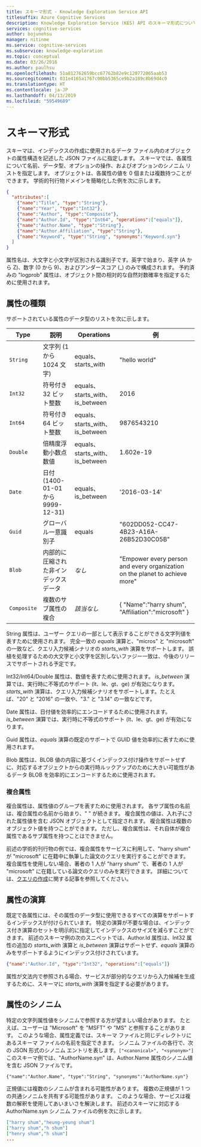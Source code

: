 ```yaml
---
title: スキーマ形式 - Knowledge Exploration Service API
titlesuffix: Azure Cognitive Services
description: Knowledge Exploration Service (KES) API のスキーマ形式について説明します。
services: cognitive-services
author: bojunehsu
manager: nitinme
ms.service: cognitive-services
ms.subservice: knowledge-exploration
ms.topic: conceptual
ms.date: 03/26/2016
ms.author: paulhsu
ms.openlocfilehash: 51a812762659bcc67762b82e9c120772065aab53
ms.sourcegitcommit: 031e4165a1767c00bb5365ce9b2a189c8b69d4c0
ms.translationtype: HT
ms.contentlocale: ja-JP
ms.lasthandoff: 04/13/2019
ms.locfileid: "59549689"
---
```

# <a name="schema-format"></a>スキーマ形式

スキーマは、インデックスの作成に使用されるデータ ファイル内のオブジェクトの属性構造を記述した JSON ファイルに指定します。  スキーマでは、各属性について名前、データ型、オプションの操作、およびオプションのシノニム リストを指定します。  オブジェクトは、各属性の値を 0 個または複数持つことができます。  学術的刊行物ドメインを簡略化した例を次に示します。

``` json
{
  "attributes":[
    {"name":"Title", "type":"String"},
    {"name":"Year", "type":"Int32"},
    {"name":"Author", "type":"Composite"},
    {"name":"Author.Id", "type":"Int64", "operations":["equals"]},
    {"name":"Author.Name", "type":"String"},
    {"name":"Author.Affiliation", "type":"String"},
    {"name":"Keyword", "type":"String", "synonyms":"Keyword.syn"}
  ]
}
```

属性名は、大文字と小文字が区別される識別子です。英字で始まり、英字 (A から Z)、数字 (0 から 9)、およびアンダースコア (\_) のみで構成されます。  予約済みの "logprob" 属性は、オブジェクト間の相対的な自然対数確率を指定するために使用されます。

## <a name="attribute-type"></a>属性の種類

サポートされている属性のデータ型のリストを次に示します。

| Type | 説明 | Operations | 例 |
|------|-------------|------------|---------|
| `String` | 文字列 (1 から 1024 文字) | equals、starts_with | "hello world" |
| `Int32` | 符号付き 32 ビット整数 | equals、starts_with、is_between | 2016 |
| `Int64` | 符号付き 64 ビット整数 | equals、starts_with、is_between | 9876543210 |
| `Double` | 倍精度浮動小数点数値 | equals、starts_with、is_between | 1.602e-19 |
| `Date` | 日付 (1400-01-01 から 9999-12-31) | equals、is_between | '2016-03-14' |
| `Guid` | グローバル一意識別子 | equals | "602DD052-CC47-4B23-A16A-26B52D30C05B" |
| `Blob` | 内部的に圧縮された非インデックス データ | *なし* | "Empower every person and every organization on the planet to achieve more" |
| `Composite` | 複数のサブ属性の複合| *該当なし* | { "Name":"harry shum", "Affiliation":"microsoft" } |

String 属性は、ユーザー クエリの一部として表示することができる文字列値を表すために使用されます。  完全一致の *equals* 演算と、"micros" と "microsoft" の一致など、クエリ入力候補シナリオの *starts_with* 演算をサポートします。  誤植を処理するための大文字と小文字を区別しないファジー一致は、今後のリリースでサポートされる予定です。

Int32/Int64/Double 属性は、数値を表すために使用されます。  *is_between* 演算では、実行時に不等式のサポート (lt、le、gt、ge) が有効になります。  *starts_with* 演算は、クエリ入力候補シナリオをサポートします。たとえば、"20" と "2016" の一致や、"3." と "3.14" の一致などです。

Date 属性は、日付値を効率的にエンコードするために使用されます。  *is_between* 演算では、実行時に不等式のサポート (lt、le、gt、ge) が有効になります。
  
Guid 属性は、*equals* 演算の既定のサポートで GUID 値を効率的に表すために使用されます。

Blob 属性は、BLOB 値の内容に基づくインデックス付け操作をサポートせずに、対応するオブジェクトからの実行時ルックアップのために大きい可能性があるデータ BLOB を効率的にエンコードするために使用されます。

### <a name="composite-attributes"></a>複合属性

複合属性は、属性値のグループを表すために使用されます。  各サブ属性の名前は、複合属性の名前から始まり、" " が続きます。  複合属性の値は、入れ子にされた属性値を含む JSON オブジェクトとして指定されます。  複合属性は複数のオブジェクト値を持つことができます。  ただし、複合属性は、それ自体が複合属性であるサブ属性を持つことはできません。

前述の学術的刊行物の例では、複合属性をサービスに利用して、"harry shum" が "microsoft" に在籍中に執筆した論文のクエリを実行することができます。  複合属性を使用しない場合、著者の 1 人が "harry shum" で、著者の 1 人が "microsoft" に在籍している論文のクエリのみを実行できます。  詳細については、[クエリの作成](SemanticInterpretation.md#composite-function)に関する記事を参照してください。

## <a name="attribute-operations"></a>属性の演算

既定で各属性には、その属性のデータ型に使用できるすべての演算をサポートするインデックスが付けられています。  特定の演算が不要な場合は、インデックス付き演算のセットを明示的に指定してインデックスのサイズを減らすことができます。  前述のスキーマ例の次のスニペットでは、Author.Id 属性は、Int32 属性の追加の *starts_with* 演算と *is_between* 演算はサポートせず、*equals* 演算のみをサポートするようにインデックス付けされています。
```json
{"name":"Author.Id", "type":"Int32", "operations":["equals"]}
```

属性が文法内で参照される場合、サービスが部分的なクエリから入力候補を生成するために、スキーマに *starts_with* 演算を指定する必要があります。  

## <a name="attribute-synonyms"></a>属性のシノニム

特定の文字列属性値をシノニムで参照する方が望ましい場合があります。  たとえば、ユーザーは "Microsoft" を "MSFT" や "MS" と参照することがあります。  このような場合、属性定義では、スキーマ ファイルと同じディレクトリにあるスキーマ ファイルの名前を指定できます。  シノニム ファイルの各行で、次の JSON 形式のシノニム エントリを表します。`["<canonical>", "<synonym>"]`  このスキーマ例では、"AuthorName.syn" は、Author.Name 属性のシノニム値を含む JSON ファイルです。

`{"name":"Author.Name", "type":"String", "synonyms":"AuthorName.syn"}`


正規値には複数のシノニムが含まれる可能性があります。  複数の正規値が 1 つの共通シノニムを共有する可能性があります。  このような場合、サービスは複数の解釈を使用してあいまいさを解決します。  前述のスキーマに対応する AuthorName.syn シノニム ファイルの例を次に示します。
```json
["harry shum","heung-yeung shum"]
["harry shum","h shum"]
["henry shum","h shum"]
...
```
